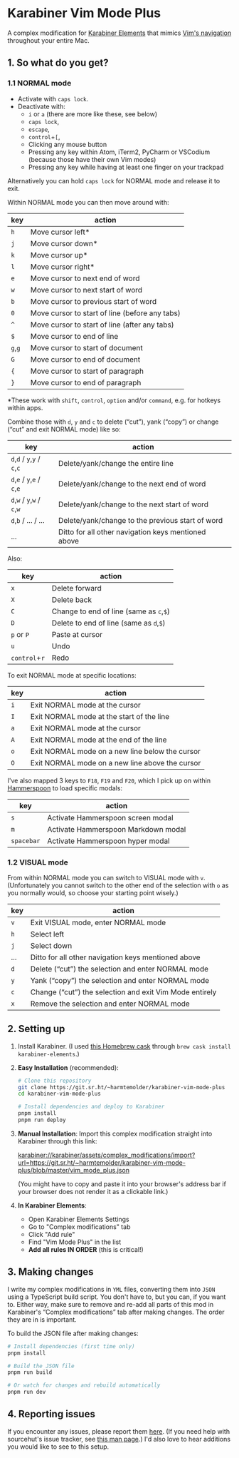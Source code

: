 # Karabiner Vim Mode Plus

A complex modification for [Karabiner Elements](https://karabiner-elements.pqrs.org/) that mimics [Vim's navigation](https://vim.fandom.com/wiki/Moving_around) throughout your entire Mac.

## 1. So what do you get?

### 1.1 NORMAL mode

* Activate with <code>caps lock</code>.
* Deactivate with:
  - <code>i</code> or <code>a</code> (there are more like these, see below)
  - <code>caps lock</code>,
  - <code>escape</code>,
  - <code>control</code>+<code>[</code>,
  - Clicking any mouse button
  - Pressing any key within Atom, iTerm2, PyCharm or VSCodium (because those have their own Vim modes)
  - Pressing any key while having at least one finger on your trackpad

Alternatively you can hold <code>caps lock</code> for NORMAL mode and release it to exit.

Within NORMAL mode you can then move around with:

key | action
--- | ---
<code>h</code> | Move cursor left*
<code>j</code> | Move cursor down*
<code>k</code> | Move cursor up*
<code>l</code> | Move cursor right*
<code>e</code> | Move cursor to next end of word
<code>w</code> | Move cursor to next start of word
<code>b</code> | Move cursor to previous start of word
<code>0</code> | Move cursor to start of line (before any tabs)
<code>^</code> | Move cursor to start of line (after any tabs)
<code>$</code> | Move cursor to end of line
<code>g</code>,<code>g</code> | Move cursor to start of document
<code>G</code> | Move cursor to end of document
<code>{</code> | Move cursor to start of paragraph
<code>}</code> | Move cursor to end of paragraph

*These work with <code>shift</code>, <code>control</code>, <code>option</code> and/or <code>command</code>, e.g. for hotkeys within apps.

Combine those with <code>d</code>, <code>y</code> and <code>c</code> to delete (“cut”), yank (“copy”) or change (“cut” and exit NORMAL mode) like so:

key | action
--- | ---
<code>d</code>,<code>d</code> / <code>y</code>,<code>y</code> / <code>c</code>,<code>c</code> | Delete/yank/change the entire line
<code>d</code>,<code>e</code> / <code>y</code>,<code>e</code> / <code>c</code>,<code>e</code> | Delete/yank/change to the next end of word |
<code>d</code>,<code>w</code> / <code>y</code>,<code>w</code> / <code>c</code>,<code>w</code> | Delete/yank/change to the next start of word |
<code>d</code>,<code>b</code> / ... / ... | Delete/yank/change to the previous start of word
... | Ditto for all other navigation keys mentioned above

Also:

key | action
--- | ---
<code>x</code> | Delete forward
<code>X</code> | Delete back
<code>C</code> | Change to end of line (same as <code>c</code>,<code>$</code>)
<code>D</code> | Delete to end of line (same as <code>d</code>,<code>$</code>)
<code>p</code> or <code>P</code> | Paste at cursor
<code>u</code> | Undo
<code>control</code>+<code>r</code> | Redo

To exit NORMAL mode at specific locations:

key | action
--- | ---
<code>i</code> | Exit NORMAL mode at the cursor
<code>I</code> | Exit NORMAL mode at the start of the line
<code>a</code> | Exit NORMAL mode at the cursor
<code>A</code> | Exit NORMAL mode at the end of the line
<code>o</code> | Exit NORMAL mode on a new line below the cursor
<code>O</code> | Exit NORMAL mode on a new line above the cursor

I've also mapped 3 keys to <code>F18</code>, <code>F19</code> and <code>F20</code>, which I pick up on within [Hammerspoon](https://www.hammerspoon.org/) to load specific modals:

key | action
--- | ---
<code>s</code> | Activate Hammerspoon screen modal
<code>m</code> | Activate Hammerspoon Markdown modal
<code>spacebar</code> | Activate Hammerspoon hyper modal

### 1.2 VISUAL mode

From within NORMAL mode you can switch to VISUAL mode with <code>v</code>. (Unfortunately you cannot switch to the other end of the selection with <code>o</code> as you normally would, so choose your starting point wisely.)

key | action
--- | ---
<code>v</code> | Exit VISUAL mode, enter NORMAL mode
<code>h</code> | Select left
<code>j</code> | Select down
... | Ditto for all other navigation keys mentioned above
<code>d</code> | Delete (“cut”) the selection and enter NORMAL mode
<code>y</code> | Yank (“copy”) the selection and enter NORMAL mode
<code>c</code> | Change (“cut”) the selection and exit Vim Mode entirely
<code>x</code> | Remove the selection and enter NORMAL mode

## 2. Setting up

1. Install Karabiner. (I used [this Homebrew cask](https://formulae.brew.sh/cask/karabiner-elements) through `brew cask install karabiner-elements`.)

2. **Easy Installation** (recommended):
   ```bash
   # Clone this repository
   git clone https://git.sr.ht/~harmtemolder/karabiner-vim-mode-plus
   cd karabiner-vim-mode-plus
   
   # Install dependencies and deploy to Karabiner
   pnpm install
   pnpm run deploy
   ```

3. **Manual Installation**:
   Import this complex modification straight into Karabiner through this link:

    <a href="karabiner://karabiner/assets/complex_modifications/import?url=https://git.sr.ht/~harmtemolder/karabiner-vim-mode-plus/blob/master/vim_mode_plus.json" target="_blank">karabiner://karabiner/assets/complex_modifications/import?url=https://git.sr.ht/~harmtemolder/karabiner-vim-mode-plus/blob/master/vim_mode_plus.json</a>

    (You might have to copy and paste it into your browser's address bar if your browser does not render it as a clickable link.)

4. **In Karabiner Elements**:
   - Open Karabiner Elements Settings
   - Go to "Complex modifications" tab  
   - Click "Add rule"
   - Find "Vim Mode Plus" in the list
   - **Add all rules IN ORDER** (this is critical!)

## 3. Making changes

I write my complex modifications in `YML` files, converting them into `JSON` using a TypeScript build script. You don't have to, but you can, if you want to. Either way, make sure to remove and re-add all parts of this mod in Karabiner's “Complex modifications” tab after making changes. The order they are in is important.

To build the JSON file after making changes:

```bash
# Install dependencies (first time only)
pnpm install

# Build the JSON file
pnpm run build

# Or watch for changes and rebuild automatically
pnpm run dev
```

## 4. Reporting issues

If you encounter any issues, please report them [here](https://todo.sr.ht/~harmtemolder/karabiner-vim-mode-plus). (If you need help with sourcehut's issue tracker, see [this man page](https://man.sr.ht/todo.sr.ht/).) I'd also love to hear additions you would like to see to this setup.
